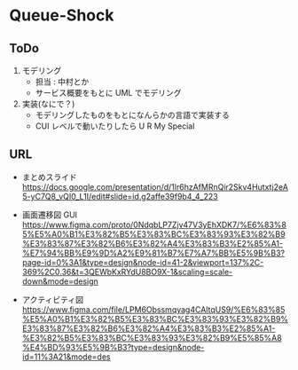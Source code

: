 # Queue-Shock

## ToDo

1. モデリング
   - 担当 : 中村とか
   - サービス概要をもとに UML でモデリング
2. 実装(なにで？)
   - モデリングしたものをもとになんらかの言語で実装する
   - CUI レベルで動いたりしたら U R My Special

## URL

- まとめスライド
  https://docs.google.com/presentation/d/1lr6hzAfMRnQir2Skv4Hutxtj2eA5-yC7Q8_vQI0_L1I/edit#slide=id.g2affe39f9b4_4_223


- 画面遷移図 GUI
  https://www.figma.com/proto/0NdqbLP7Zjv47V3yEhXDK7/%E6%83%85%E5%A0%B1%E3%82%B5%E3%83%BC%E3%83%93%E3%82%B9%E3%83%87%E3%82%B6%E3%82%A4%E3%83%B3%E2%85%A1-%E7%94%BB%E9%9D%A2%E9%81%B7%E7%A7%BB%E5%9B%B3?page-id=0%3A1&type=design&node-id=41-2&viewport=137%2C-369%2C0.36&t=3QEWbKxRYdU8BO9X-1&scaling=scale-down&mode=design

  
- アクティビティ図
  https://www.figma.com/file/LPM6Obssmqyag4CAltqUS9/%E6%83%85%E5%A0%B1%E3%82%B5%E3%83%BC%E3%83%93%E3%82%B9%E3%83%87%E3%82%B6%E3%82%A4%E3%83%B3%E2%85%A1-%E3%82%B5%E3%83%BC%E3%83%93%E3%82%B9%E5%85%A8%E4%BD%93%E5%9B%B3?type=design&node-id=11%3A21&mode=des
